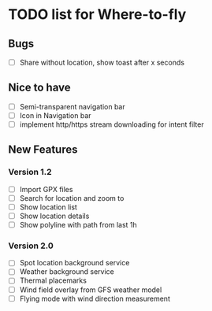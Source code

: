 # TODO list for Where-to-fly

## Bugs

- [ ] Share without location, show toast after x seconds

## Nice to have

- [ ] Semi-transparent navigation bar
- [ ] Icon in Navigation bar
- [ ] implement http/https stream downloading for intent filter

## New Features

### Version 1.2

- [ ] Import GPX files
- [ ] Search for location and zoom to
- [ ] Show location list
- [ ] Show location details
- [ ] Show polyline with path from last 1h

### Version 2.0

- [ ] Spot location background service
- [ ] Weather background service
- [ ] Thermal placemarks
- [ ] Wind field overlay from GFS weather model
- [ ] Flying mode with wind direction measurement
